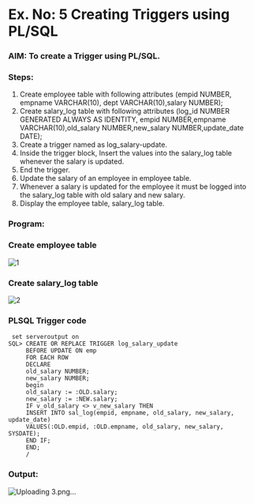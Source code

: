 # Ex. No: 5 Creating Triggers using PL/SQL

### AIM: To create a Trigger using PL/SQL.

### Steps:
1. Create employee table with following attributes (empid NUMBER, empname VARCHAR(10), dept VARCHAR(10),salary NUMBER);
2. Create salary_log table with following attributes (log_id NUMBER GENERATED ALWAYS AS IDENTITY, empid NUMBER,empname VARCHAR(10),old_salary NUMBER,new_salary NUMBER,update_date DATE);
3. Create a trigger named as log_salary-update.
4. Inside the trigger block, Insert the values into the salary_log table whenever the salary is updated.
5. End the trigger.
6. Update the salary of an employee in employee table.
7. Whenever a salary is updated for the employee it must be logged into the salary_log table with old salary and new salary.
8. Display the employee table, salary_log table.

### Program:

### Create employee table
![1](https://github.com/LINGARAJA-L/Ex-No-5-Creating-Triggers-using-PL-SQL/assets/129825857/c9673129-32da-456c-b6b8-e96a37885564)


### Create salary_log table
![2](https://github.com/LINGARAJA-L/Ex-No-5-Creating-Triggers-using-PL-SQL/assets/129825857/2ae061d6-9989-4b86-9d28-ef48bbc1ab9c)

### PLSQL Trigger code
```
 set serveroutput on
SQL> CREATE OR REPLACE TRIGGER log_salary_update
     BEFORE UPDATE ON emp
     FOR EACH ROW
     DECLARE
     old_salary NUMBER;
     new_salary NUMBER;
     begin
     old_salary := :OLD.salary;
     new_salary := :NEW.salary;
     IF v_old_salary <> v_new_salary THEN
     INSERT INTO sal_log(empid, empname, old_salary, new_salary, update_date)
     VALUES(:OLD.empid, :OLD.empname, old_salary, new_salary, SYSDATE);
     END IF;
     END;
     /

```
### Output:
![Uploading 3.png…]()
